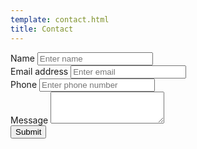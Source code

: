 ```yaml
---
template: contact.html
title: Contact
---
```


<form method="POST" action="http://formspree.io/kalastatic@example.com" id="contact">
  <div class="form-group">
    <label for="name">Name</label>
    <input name="name" type="name" class="form-control" id="name" placeholder="Enter name" required>
  </div>
  <div class="form-group">
    <label for="email">Email address</label>
    <input name="_replyto" type="email" class="form-control" id="email" placeholder="Enter email" required>
  </div>
  <div class="form-group">
    <label for="phone">Phone</label>
    <input name="phone" type="tel" class="form-control" id="phone" placeholder="Enter phone number">
  </div>
  <div class="form-group">
    <label for="message">Message</label>
    <textarea name="message" class="form-control" rows="3" required></textarea>
  </div>
  <input type="hidden" name="_next" value="//localhost:8000/contact-thanks" />
  <button type="submit" class="btn btn-primary">Submit</button>
</form>
